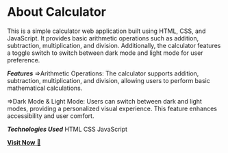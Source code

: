 # About Calculator
This is a simple calculator web application built using HTML, CSS, and JavaScript. It provides basic arithmetic operations such as addition, subtraction, multiplication, and division. Additionally, the calculator features a toggle switch to switch between dark mode and light mode for user preference.

***Features***
=>Arithmetic Operations: The calculator supports addition, subtraction, multiplication, and division, allowing users to perform basic mathematical calculations.

=>Dark Mode & Light Mode: Users can switch between dark and light modes, providing a personalized visual experience. This feature enhances accessibility and user comfort.

***Technologies Used***
HTML
CSS
JavaScript

<a href="vinayscalculato.ccbp.tech" target="_blank">**Visit Now** 🚀</a>
